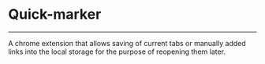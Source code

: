 # Quick-marker
---
A chrome extension that allows saving of current tabs or manually added links into the local storage for the purpose of reopening them later.
